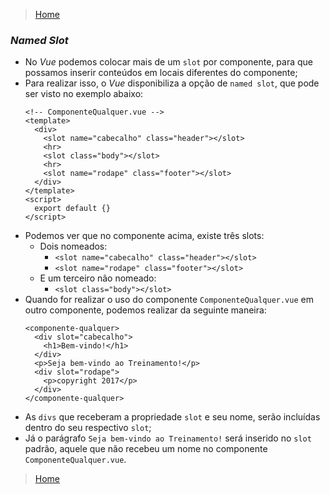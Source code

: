 > [Home](../README.md)

### _Named Slot_

- No _Vue_ podemos colocar mais de um `slot` por componente, para que possamos inserir conteúdos em locais diferentes do componente;
- Para realizar isso, o _Vue_ disponibiliza a opção de `named slot`, que pode ser visto no exemplo abaixo:
  ```
  <!-- ComponenteQualquer.vue -->
  <template>
    <div>
      <slot name="cabecalho" class="header"></slot>
      <hr>
      <slot class="body"></slot>
      <hr>
      <slot name="rodape" class="footer"></slot>
    </div>
  </template>
  <script>
    export default {}
  </script>
  ```
- Podemos ver que no componente acima, existe três slots:
  - Dois nomeados:
    - `<slot name="cabecalho" class="header"></slot>`
    - `<slot name="rodape" class="footer"></slot>`
  - E um terceiro não nomeado:
    - `<slot class="body"></slot>`
- Quando for realizar o uso do componente `ComponenteQualquer.vue` em outro componente, podemos realizar da seguinte maneira:
  ```
  <componente-qualquer>
    <div slot="cabecalho">
      <h1>Bem-vindo!</h1>
    </div>
    <p>Seja bem-vindo ao Treinamento!</p>
    <div slot="rodape">
      <p>copyright 2017</p>
    </div>
  </componente-qualquer>
  ```
- As `divs` que receberam a propriedade `slot` e seu nome, serão incluídas dentro do seu respectivo `slot`;
- Já o parágrafo `Seja bem-vindo ao Treinamento!` será inserido no `slot` padrão, aquele que não recebeu um nome no componente `ComponenteQualquer.vue`. 

> [Home](../README.md)